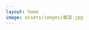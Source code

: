```yaml
---
layout: home
image: assets/images/面具.jpg
---
```

<style>
header.intro {
    display: -webkit-box;
    
}
</style>
